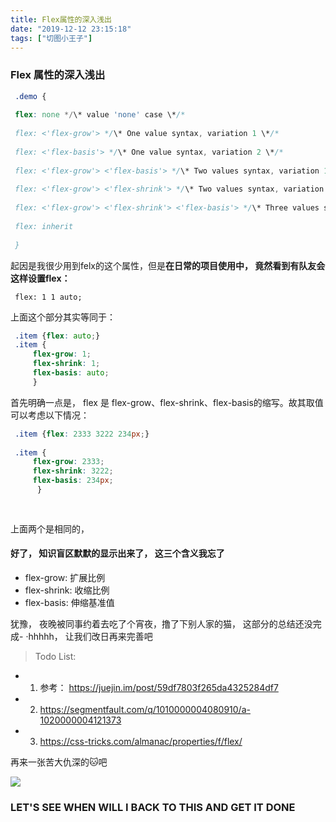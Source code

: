 ```yaml
---
title: Flex属性的深入浅出
date: "2019-12-12 23:15:18"
tags: ["切图小王子"]
---
```

 ### Flex 属性的深入浅出

 ```scss
  .demo {
  
  flex: none */\* value 'none' case \*/*
  
  flex: <'flex-grow'> */\* One value syntax, variation 1 \*/*
  
  flex: <'flex-basis'> */\* One value syntax, variation 2 \*/*
  
  flex: <'flex-grow'> <'flex-basis'> */\* Two values syntax, variation 1 \*/*
  
  flex: <'flex-grow'> <'flex-shrink'> */\* Two values syntax, variation 2 \*/*
  
  flex: <'flex-grow'> <'flex-shrink'> <'flex-basis'> */\* Three values syntax \*/*
  
  flex: inherit
  
  }
  ```

  

 起因是我很少用到felx的这个属性，但是**在日常的项目使用中， 竟然看到有队友会这样设置flex：**

 ` flex: 1 1 auto;`

 上面这个部分其实等同于： 

 ```scss
  .item {flex: auto;}
  .item {
      flex-grow: 1;
      flex-shrink: 1;
      flex-basis: auto;
  	  }
  ```

 

 首先明确一点是， flex 是 flex-grow、flex-shrink、flex-basis的缩写。故其取值可以考虑以下情况：

 ```scss
  .item {flex: 2333 3222 234px;}
  
  .item {
      flex-grow: 2333;
      flex-shrink: 3222;
      flex-basis: 234px;
       }
  
  
  ```

 上面两个是相同的， 

  

 #### 好了， **知识盲区默默的显示出来了， 这三个含义我忘了**  

- flex-grow: 扩展比例
- flex-shrink: 收缩比例
- flex-basis: 伸缩基准值

  

犹豫， 夜晚被同事约着去吃了个宵夜，撸了下别人家的猫， 这部分的总结还没完成- ·hhhhh， 让我们改日再来完善吧

> Todo List:

- 1.  参考： https://juejin.im/post/59df7803f265da4325284df7

- 2.  https://segmentfault.com/q/1010000004080910/a-1020000004121373

- 3.  https://css-tricks.com/almanac/properties/f/flex/



再来一张苦大仇深的🐱吧

![](https://raw.githubusercontent.com/wangtoday/Picturebed/master/131576163674_.pic_hd.jpg) 

### LET'S SEE WHEN WILL I BACK TO THIS AND GET IT DONE

